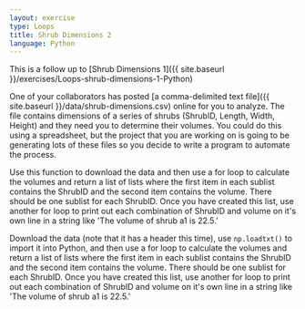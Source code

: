 ```yaml
---
layout: exercise
type: Loops
title: Shrub Dimensions 2
language: Python
---
```


This is a follow up to [Shrub Dimensions 1]({{ site.baseurl }}/exercises/Loops-shrub-dimensions-1-Python)

One of your collaborators has posted [a comma-delimited text
file]({{ site.baseurl }}/data/shrub-dimensions.csv)
online for you to analyze. The file contains dimensions of a series of
shrubs (ShrubID, Length, Width, Height) and they need you to determine
their volumes. You could do this using a spreadsheet, but the project
that you are working on is going to be generating lots of these files so
you decide to write a program to automate the process.

Use this function to download the data and then use a for loop to
calculate the volumes and return a list of lists where the first item in
each sublist contains the ShrubID and the second item contains the
volume. There should be one sublist for each ShrubID. Once you have
created this list, use another for loop to print out each combination of
ShrubID and volume on it's own line in a string like 'The volume of
shrub a1 is 22.5.'

Download the data (note that it has a header this time), use `np.loadtxt()` to
import it into Python, and then use a for loop to calculate the volumes and
return a list of lists where the first item in each sublist contains the ShrubID
and the second item contains the volume. There should be one sublist for each
ShrubID. Once you have created this list, use another for loop to print out each
combination of ShrubID and volume on it's own line in a string like 'The volume
of shrub a1 is 22.5.'
